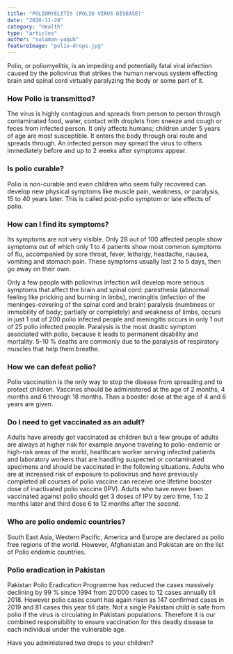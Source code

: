 ```yaml
---
title: "POLIOMYELITIS (POLIO VIRUS DISEASE)"
date: "2020-11-24"
category: "Health"
type: "articles"
author: "sulaman-yaqub"
featureImage: "polio-drops.jpg"
---
```


Polio, or poliomyelitis, is an impeding and potentially fatal viral infection caused by the poliovirus that strikes the human nervous system effecting brain and spinal cord virtually paralyzing the body or some part of it.

### How Polio is transmitted?

The virus is highly contagious and spreads from person to person through contaminated food, water, contact with droplets from sneeze and cough or feces from infected person. It only affects humans; children under 5 years of age are most susceptible. It enters the body through oral route and spreads through. An infected person may spread the virus to others immediately before and up to 2 weeks after symptoms appear.

### Is polio curable?

Polio is non-curable and even children who seem fully recovered can develop new physical symptoms like muscle pain, weakness, or paralysis, 15 to 40 years later. This is called post-polio symptom or late effects of polio.

### How can I find its symptoms?

Its symptoms are not very visible. Only 28 out of 100 affected people show symptoms out of which only 1 to 4 patients show most common symptoms of flu, accompanied by sore throat, fever, lethargy, headache, nausea, vomiting and stomach pain. These symptoms usually last 2 to 5 days, then go away on their own.

Only a few people with poliovirus infection will develop more serious symptoms that affect the brain and spinal cord: paresthesia (abnormal feeling like pricking and burning in limbs), meningitis (infection of the meninges-covering of the spinal cord and brain) paralysis (numbness or immobility of body; partially or completely) and weakness of limbs, occurs in just 1 out of 200 polio infected people and meningitis occurs in only 1 out of 25 polio infected people. Paralysis is the most drastic symptom associated with polio, because it leads to permanent disability and mortality. 5-10 % deaths are commonly due to the paralysis of respiratory muscles that help them breathe.

### How we can defeat polio?

Polio vaccination is the only way to stop the disease from spreading and to protect children. Vaccines should be administered at the age of 2 months, 4 months and 6 through 18 months. Than a booster dose at the age of 4 and 6 years are given.

### Do I need to get vaccinated as an adult?

Adults have already got vaccinated as children but a few groups of adults are always at higher risk for example anyone traveling to polio-endemic or high-risk areas of the world, healthcare worker serving infected patients and laboratory workers that are handling suspected or contaminated specimens and should be vaccinated in the following situations. Adults who are at increased risk of exposure to poliovirus and have previously completed all courses of polio vaccine can receive one lifetime booster dose of inactivated polio vaccine (IPV). Adults who have never been vaccinated against polio should get 3 doses of IPV by zero time, 1 to 2 months later and third dose 6 to 12 months after the second.

### Who are polio endemic countries?

South East Asia, Western Pacific, America and Europe are declared as polio free regions of the world. However, Afghanistan and Pakistan are on the list of Polio endemic countries.

### Polio eradication in Pakistan

Pakistan Polio Eradication Programme has reduced the cases massively declining by 99 % since 1994 from 20’000 cases to 12 cases annually till 2018. However polio cases count has again risen as 147 confirmed cases in 2019 and 81 cases this year till date. Not a single Pakistani child is safe from polio if the virus is circulating in Pakistani populations. Therefore it is our combined responsibility to ensure vaccination for this deadly disease to each individual under the vulnerable age.

Have you administered two drops to your children?
